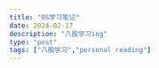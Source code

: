 ```yaml
---
title: "OS学习笔记"
date: 2024-02-17
description: "八股学习ing"
type: "post"
tags: ["八股学习","personal reading"]
---
```


#